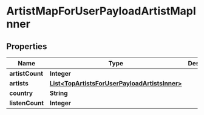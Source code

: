 

# ArtistMapForUserPayloadArtistMapInner


## Properties

| Name | Type | Description | Notes |
|------------ | ------------- | ------------- | -------------|
|**artistCount** | **Integer** |  |  [optional] |
|**artists** | [**List&lt;TopArtistsForUserPayloadArtistsInner&gt;**](TopArtistsForUserPayloadArtistsInner.md) |  |  [optional] |
|**country** | **String** |  |  [optional] |
|**listenCount** | **Integer** |  |  [optional] |



